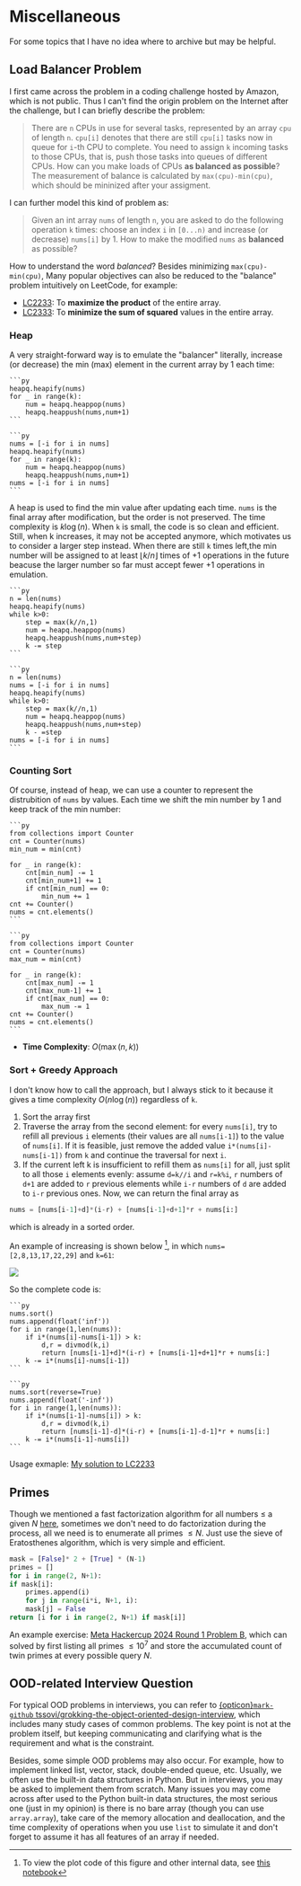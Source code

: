 # Miscellaneous

For some topics that I have no idea where to archive but may be helpful.

## Load Balancer Problem

I first came across the problem in a coding challenge hosted by Amazon, which is not public. Thus I can't find the origin problem on the Internet after the challenge, but I can briefly describe the problem:

> There are `n` CPUs in use for several tasks, represented by an array `cpu` of length `n`. `cpu[i]` denotes that there are still `cpu[i]` tasks now in queue for `i`-th CPU to complete. You need to assign `k` incoming tasks to those CPUs, that is, push those tasks into queues of different CPUs. How can you make loads of CPUs **as balanced as possible**? The measurement of balance is calculated by `max(cpu)-min(cpu)`, which should be mininized after your assigment.

I can further model this kind of problem as:

> Given an int array `nums` of length `n`, you are asked to do the following operation `k` times: choose an index `i` in `[0...n)` and increase (or decrease) `nums[i]` by 1. How to make the modified `nums` as **balanced** as possible?

How to understand the word _balanced_? Besides minimizing `max(cpu)-min(cpu)`, Many popular objectives can also be reduced to the "balance" problem intuitively on LeetCode, for example:

- [LC2233](https://leetcode.com/problems/maximum-product-after-k-increments/): To **maximize the product** of the entire array.
- [LC2333](https://leetcode.com/problems/minimum-sum-of-squared-difference/): To **minimize the sum of squared** values in the entire array.

### Heap

A very straight-forward way is to emulate the "balancer" literally, increase (or decrease) the min (max) element in the current array by 1 each time:

````{tabbed} Increase
```py
heapq.heapify(nums)
for _ in range(k):
    num = heapq.heappop(nums)
    heapq.heappush(nums,num+1)
```
````

````{tabbed} Decrease
```py
nums = [-i for i in nums]
heapq.heapify(nums)
for _ in range(k):
    num = heapq.heappop(nums)
    heapq.heappush(nums,num+1)
nums = [-i for i in nums]
```
````

A heap is used to find the min value after updating each time. `nums` is the final array after modification, but the order is not preserved. The time complexity is $k\log(n)$. When `k` is small, the code is so clean and efficient. Still, when k increases, it may not be accepted anymore, which motivates us to consider a larger step instead. When there are still `k` times left,the min number will be assigned to at least $\lfloor k/n \rfloor$ times of +1 operations in the future beacuse the larger number so far must accept fewer +1 operations in emulation.

````{tabbed} Increase
```py
n = len(nums)
heapq.heapify(nums)
while k>0:
    step = max(k//n,1)
    num = heapq.heappop(nums)
    heapq.heappush(nums,num+step)
    k -= step
```
````

````{tabbed} Decrease
```py
n = len(nums)
nums = [-i for i in nums]
heapq.heapify(nums)
while k>0:
    step = max(k//n,1)
    num = heapq.heappop(nums)
    heapq.heappush(nums,num+step)
    k - =step
nums = [-i for i in nums]
```
````

### Counting Sort

Of course, instead of heap, we can use a counter to represent the distrubition of `nums` by values. Each time we shift the min number by 1 and keep track of the min number:

````{tabbed} Increase
```py
from collections import Counter
cnt = Counter(nums)
min_num = min(cnt)

for _ in range(k):
    cnt[min_num] -= 1
    cnt[min_num+1] += 1
    if cnt[min_num] == 0:
        min_num += 1
cnt += Counter()
nums = cnt.elements()
```
````

````{tabbed} Decrease
```py
from collections import Counter
cnt = Counter(nums)
max_num = min(cnt)

for _ in range(k):
    cnt[max_num] -= 1
    cnt[max_num-1] += 1
    if cnt[max_num] == 0:
        max_num -= 1
cnt += Counter()
nums = cnt.elements()
```
````

- **Time Complexity**: $O(\max(n,k))$

### Sort + Greedy Approach

I don't know how to call the approach, but I always stick to it because it gives a time complexity $O(n\log(n))$ regardless of `k`.

1. Sort the array first
2. Traverse the array from the second element: for every `nums[i]`, try to refill all previous `i` elements (their values are all `nums[i-1]`) to the value of `nums[i]`. If it is feasible, just remove the added value `i*(nums[i]-nums[i-1])` from `k` and continue the traversal for next `i`.
3. If the current left k is insufficient to refill them as `nums[i]` for all, just split to all those `i` elements evenly: assume `d=k//i` and `r=k%i`, `r` numbers of `d+1` are added to `r` previous elements while `i-r` numbers of `d` are added to `i-r` previous ones. Now, we can return the final array as

```py
nums = [nums[i-1]+d]*(i-r) + [nums[i-1]+d+1]*r + nums[i:]
```

which is already in a sorted order.

An example of increasing is shown below [^1], in which `nums=[2,8,13,17,22,29]` and `k=61`:

[^1]: To view the plot code of this figure and other internal data, see [this notebook](https://github.com/li-xin-yi/lctemplates/blob/main/plots/load-balancer.ipynb)

![](../images/load-balancer.gif)

So the complete code is:

````{tabbed} Increase
```py
nums.sort()
nums.append(float('inf'))
for i in range(1,len(nums)):
    if i*(nums[i]-nums[i-1]) > k:
        d,r = divmod(k,i)
        return [nums[i-1]+d]*(i-r) + [nums[i-1]+d+1]*r + nums[i:]
    k -= i*(nums[i]-nums[i-1])
```
````

````{tabbed} Decrease
```py
nums.sort(reverse=True)
nums.append(float('-inf'))
for i in range(1,len(nums)):
    if i*(nums[i-1]-nums[i]) > k:
        d,r = divmod(k,i)
        return [nums[i-1]-d]*(i-r) + [nums[i-1]-d-1]*r + nums[i:]
    k -= i*(nums[i-1]-nums[i])
```
````

Usage exmaple: [My solution to LC2233](https://leetcode.com/problems/maximum-product-after-k-increments/discuss/2302400/python-no-heap-maybe-sweepline-onlogn)

## Primes

Though we mentioned a fast factorization algorithm for all numbers $\le$ a given $N$ [here](https://lctemplates.readthedocs.io/en/latest/tips.html#prime-factorization), sometimes we don't need to do factorization during the process, all we need is to enumerate all primes $\le N$. Just use the sieve of Eratosthenes algorithm, which is very simple and efficient.

```py
mask = [False]* 2 + [True] * (N-1)
primes = []
for i in range(2, N+1):
if mask[i]:
    primes.append(i)
    for j in range(i*i, N+1, i):
    mask[j] = False
return [i for i in range(2, N+1) if mask[i]]
```

An example exercise: [Meta Hackercup 2024 Round 1 Problem B](https://www.facebook.com/codingcompetitions/hacker-cup/2024/round-1/problems/B), which can solved by first listing all primes $\le 10^7$ and store the accumulated count of twin primes at every possible query $N$.

## OOD-related Interview Question

For typical OOD problems in interviews, you can refer to [{opticon}`mark-github` tssovi/grokking-the-object-oriented-design-interview](https://github.com/tssovi/grokking-the-object-oriented-design-interview), which includes many study cases of common problems. The key point is not at the problem itself, but keeping communicating and clarifying what is the requirement and what is the constraint.

Besides, some simple OOD problems may also occur. For example, how to implement linked list, vector, stack, double-ended queue, etc. Usually, we often use the built-in data structures in Python. But in interviews, you may be asked to implement them from scratch. Many issues you may come across after used to the Python built-in data structures, the most serious one (just in my opinion) is there is no bare array (though you can use `array.array`), take care of the memory allocation and deallocation, and the time complexity of operations when you use `list` to simulate it and don't forget to assume it has all features of an array if needed.
